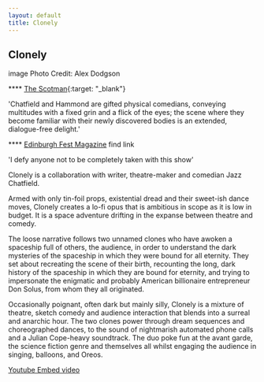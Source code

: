 ```yaml
---
layout: default
title: Clonely
---
```


## Clonely

image Photo Credit: Alex Dodgson

\*\*\*\* [The Scotman](https://www.scotsman.com/whats-on/arts-and-entertainment/theatre-review-clonely-1443012){:target: "\_blank"}

'Chatfield and Hammond are gifted physical comedians, conveying multitudes with a fixed grin and a flick of the eyes; the scene where they become familiar with their newly discovered bodies is an extended, dialogue-free delight.'

\*\*\*\* [Edinburgh Fest Magazine]() find link

'I defy anyone not to be completely taken with this show'

Clonely is a collaboration with writer, theatre-maker and comedian Jazz Chatfield.

Armed with only tin-foil props, existential dread and their sweet-ish dance moves, Clonely creates a lo-fi opus that is ambitious in scope as it is low in budget. It is a space adventure drifting in the expanse between
theatre and comedy.

The loose narrative follows two unnamed clones who have awoken a spaceship full of others, the audience, in order to understand the dark mysteries of the spaceship in which they were bound for all eternity. They set about recreating the scene of their birth, recounting the long, dark history of the spaceship in which they are bound for eternity, and trying to impersonate the enigmatic and probably American billionaire
entrepreneur Don Solus, from whom they all originated.

Occasionally poignant, often dark but mainly silly, Clonely is a mixture of theatre, sketch comedy and audience interaction that blends into a surreal and anarchic hour. The two clones power through dream sequences and choreographed dances, to the sound of nightmarish automated phone calls and a Julian Cope-heavy soundtrack. The duo poke fun at the avant garde,
the science fiction genre and themselves all whilst engaging the audience in singing, balloons, and Oreos.

[Youtube Embed video](https://youtu.be/_n8ih28wPxM)
